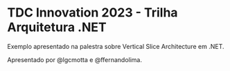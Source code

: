 # TDC Innovation 2023 - Trilha Arquitetura .NET

Exemplo apresentado na palestra sobre Vertical Slice Architecture em .NET.

Apresentado por @lgcmotta e @ffernandolima.
